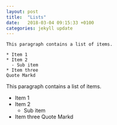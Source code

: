 ```yaml
---
layout: post
title:  "Lists"
date:   2018-03-04 09:15:33 +0100
categories: jekyll update
---
```


```
This paragraph contains a list of items.

* Item 1
* Item 2
  - Sub item
* Item three
Quote Markd
```
This paragraph contains a list of items.

* Item 1
* Item 2
  - Sub item
* Item three
Quote Markd